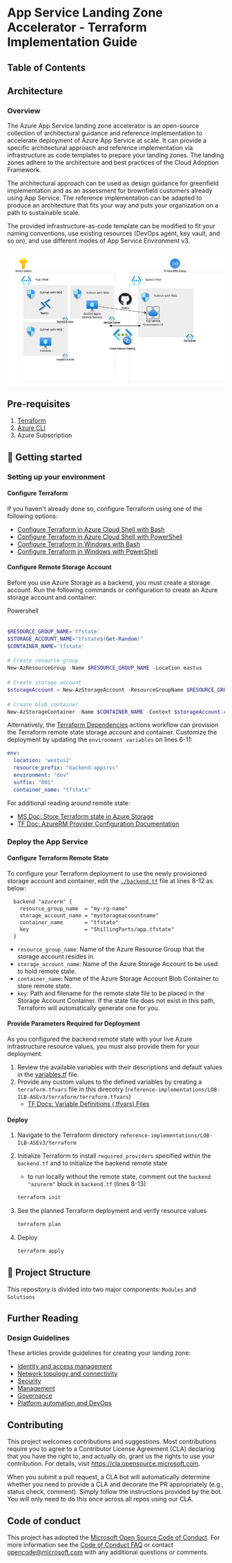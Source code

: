 # App Service Landing Zone Accelerator - Terraform Implementation Guide

## Table of Contents

## Architecture

### Overview

The Azure App Service landing zone accelerator is an open-source collection of architectural guidance and reference implementation to accelerate deployment of Azure App Service at scale. It can provide a specific architectural approach and reference implementation via infrastructure as code templates to prepare your landing zones. The landing zones adhere to the architecture and best practices of the Cloud Adoption Framework.

The architectural approach can be used as design guidance for greenfield implementation and as an assessment for brownfield customers already using App Service. The reference implementation can be adapted to produce an architecture that fits your way and puts your organization on a path to sustainable scale.

The provided infrastructure-as-code template can be modified to fit your naming conventions, use existing resources (DevOps agent, key vault, and so on), and use different modes of App Service Environment v3.

![AppServiceLandingZoneArchitecture.png](../../../docs\Images\AppServiceLandingZoneArchitecture.png)

## Pre-requisites

1. [Terraform](#configure-terraform)
1. [Azure CLI](https://docs.microsoft.com/en-us/cli/azure/install-azure-cli)
1. Azure Subscription

## :rocket: Getting started

### Setting up your environment

#### Configure Terraform

If you haven't already done so, configure Terraform using one of the following options:

* [Configure Terraform in Azure Cloud Shell with Bash](https://docs.microsoft.com/en-us/azure/developer/terraform/get-started-cloud-shell-bash)
* [Configure Terraform in Azure Cloud Shell with PowerShell](https://docs.microsoft.com/en-us/azure/developer/terraform/get-started-cloud-shell-powershell)
* [Configure Terraform in Windows with Bash](https://docs.microsoft.com/en-us/azure/developer/terraform/get-started-windows-bash)
* [Configure Terraform in Windows with PowerShell](https://docs.microsoft.com/en-us/azure/developer/terraform/get-started-windows-powershell)

#### Configure Remote Storage Account

Before you use Azure Storage as a backend, you must create a storage account.
Run the following commands or configuration to create an Azure storage account and container:

Powershell

```powershell

$RESOURCE_GROUP_NAME='tfstate'
$STORAGE_ACCOUNT_NAME="tfstate$(Get-Random)"
$CONTAINER_NAME='tfstate'

# Create resource group
New-AzResourceGroup -Name $RESOURCE_GROUP_NAME -Location eastus

# Create storage account
$storageAccount = New-AzStorageAccount -ResourceGroupName $RESOURCE_GROUP_NAME -Name $STORAGE_ACCOUNT_NAME -SkuName Standard_LRS -Location eastus -AllowBlobPublicAccess $true

# Create blob container
New-AzStorageContainer -Name $CONTAINER_NAME -Context $storageAccount.context -Permission blob

```

Alternatively, the [Terraform Dependencies](../../../.github/workflows/terraform-dependencies.yml) actions workflow can provision the Terraform remote state storage account and container. Customize the deployment by updating the `environment variables` on lines 6-11:

```yaml
env:
  location: 'westus2'
  resource_prefix: "backend-appsrvc"
  environment: "dev"
  suffix: "001"
  container_name: "tfstate"
```

For additional reading around remote state:

* [MS Doc: Store Terraform state in Azure Storage](https://docs.microsoft.com/en-us/azure/developer/terraform/store-state-in-azure-storage?tabs=azure-cli)
* [TF Doc: AzureRM Provider Configuration Documentation](https://www.terraform.io/language/settings/backends/azurerm)

### Deploy the App Service

#### Configure Terraform Remote State

To configure your Terraform deployment to use the newly provisioned storage account and container, edit the [`./backend.tf`](./backend.tf) file at lines 8-12 as below:

```hcl
  backend "azurerm" {
    resource_group_name  = "my-rg-name"
    storage_account_name = "mystorageaccountname"
    container_name       = "tfstate"
    key                  = "ShillingParts/app.tfstate"
  }
```

* `resource_group_name`: Name of the Azure Resource Group that the storage account resides in.
* `storage_account_name`: Name of the Azure Storage Account to be used to hold remote state.
* `container_name`: Name of the Azure Storage Account Blob Container to store remote state.
* `key`: Path and filename for the remote state file to be placed in the Storage Account Container. If the state file does not exist in this path, Terraform will automatically generate one for you.

#### Provide Parameters Required for Deployment

As you configured the backend remote state with your live Azure infrastructure resource values, you must also provide them for your deployment.

1. Review the available variables with their descriptions and default values in the [variables.tf](./variables.tf) file.
2. Provide any custom values to the defined variables by creating a `terraform.tfvars` file in this direcotry (`reference-implementations/LOB-ILB-ASEv3/terraform/terraform.tfvars`)
    * [TF Docs: Variable Definitions (.tfvars) Files](https://www.terraform.io/language/values/variables#variable-definitions-tfvars-files)

#### Deploy

1. Navigate to the Terraform directory `reference-implementations/LOB-ILB-ASEv3/terraform`
1. Initialize Terraform to install `required_providers` specified within the `backend.tf` and to initialize the backend remote state
    * to run locally without the remote state, comment out the `backend "azurerm"` block in `backend.tf` (lines 8-13)

    ```bash
    terraform init
    ```

1. See the planned Terraform deployment and verify resource values

    ```bash
    terraform plan
    ```

1. Deploy

    ```bash
    terraform apply
    ```

## :straight_ruler: Project Structure

This repository is divided into two major components: `Modules` and `Solutions`

## Further Reading

### Design Guidelines

These articles provide guidelines for creating your landing zone:

* [Identity and access management](https://docs.microsoft.com/en-us/azure/cloud-adoption-framework/scenarios/app-platform/app-services/identity-and-access-management)
* [Network topology and connectivity](https://docs.microsoft.com/en-us/azure/cloud-adoption-framework/scenarios/app-platform/app-services/network-topology-and-connectivity)
* [Security](https://docs.microsoft.com/en-us/azure/cloud-adoption-framework/scenarios/app-platform/app-services/security)
* [Management](https://docs.microsoft.com/en-us/azure/cloud-adoption-framework/scenarios/app-platform/app-services/management)
* [Governance](https://docs.microsoft.com/en-us/azure/cloud-adoption-framework/scenarios/app-platform/app-services/governance)
* [Platform automation and DevOps](https://docs.microsoft.com/en-us/azure/cloud-adoption-framework/scenarios/app-platform/app-services/platform-automation-and-devops)

## Contributing

This project welcomes contributions and suggestions.  Most contributions require you to agree to a
Contributor License Agreement (CLA) declaring that you have the right to, and actually do, grant us
the rights to use your contribution. For details, visit <https://cla.opensource.microsoft.com>.

When you submit a pull request, a CLA bot will automatically determine whether you need to provide
a CLA and decorate the PR appropriately (e.g., status check, comment). Simply follow the instructions
provided by the bot. You will only need to do this once across all repos using our CLA.

## Code of conduct

This project has adopted the [Microsoft Open Source Code of Conduct](https://opensource.microsoft.com/codeofconduct/).
For more information see the [Code of Conduct FAQ](https://opensource.microsoft.com/codeofconduct/faq/) or
contact [opencode@microsoft.com](mailto:opencode@microsoft.com) with any additional questions or comments.
